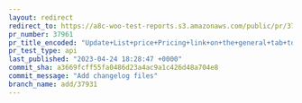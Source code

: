 ```yaml
---
layout: redirect
redirect_to: https://a8c-woo-test-reports.s3.amazonaws.com/public/pr/37961/api/index.html
pr_number: 37961
pr_title_encoded: "Update+List+price+Pricing+link+on+the+general+tab+to+navigate+to+the+Pricing+tab"
pr_test_type: api
last_published: "2023-04-24 18:28:47 +0000"
commit_sha: a3669fcff55fa0486d23a4ac9a1c426d48a704e8
commit_message: "Add changelog files"
branch_name: add/37931
---
```


